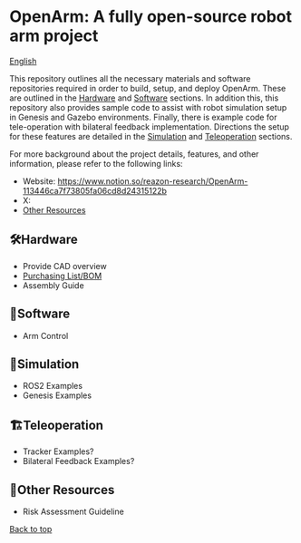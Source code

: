 # OpenArm: A fully open-source robot arm project
[English](README.md)

This repository outlines all the necessary materials and software repositories required in order to build, setup, and deploy OpenArm. These are outlined in the [Hardware](#Hardware) and [Software](#Software) sections. In addition this, this repository also provides sample code to assist with robot simulation setup in Genesis and Gazebo environments. Finally, there is example code for tele-operation with bilateral feedback implementation. Directions the setup for these features are detailed in the [Simulation](#Simulation) and [Teleoperation](#Teleoperation) sections.

For more background about the project details, features, and other information, please refer to the following links:
- Website: https://www.notion.so/reazon-research/OpenArm-113446ca7f73805fa06cd8d24315122b
- X: 
- [Other Resources](#Other_Resources)

## 🛠️Hardware
- Provide CAD overview
- [Purchasing List/BOM](https://docs.google.com/spreadsheets/d/1W7HEwlFBFWk1wLs-w_pfx--WNxCen8dgpAqJnMEo6RI/edit?usp=sharing)
- Assembly Guide

## 💾Software
- Arm Control

## 🤖Simulation
- ROS2 Examples
- Genesis Examples

## 🏗️Teleoperation
- Tracker Examples?
- Bilateral Feedback Examples?

## 📠Other Resources
- Risk Assessment Guideline

<a href="#top">Back to top</a>
